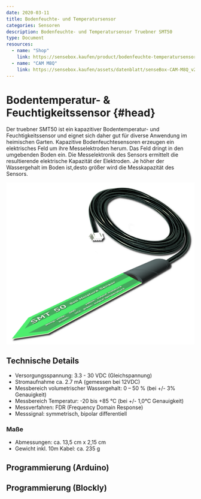 ```yaml
---
date: 2020-03-11
title: Bodenfeuchte- und Temperatursensor
categories: Sensoren
description: Bodenfeuchte- und Temperatursensor Truebner SMT50
type: Document
resources:
  - name: "Shop"
    link: https://sensebox.kaufen/product/bodenfeuchte-temperatursensor-smt50
  - name: "CAM M8Q"
    link: https://sensebox.kaufen/assets/datenblatt/senseBox-CAM-M8Q_v20.pdf
---
```


# Bodentemperatur- & Feuchtigkeitssensor {#head}

Der truebner SMT50 ist ein kapazitiver Bodentemperatur- und Feuchtigkeitssensor und eignet sich daher gut für diverse Anwendung im heimischen Garten. Kapazitive Bodenfeuchtesensoren erzeugen ein elektrisches Feld um ihre Messelektroden herum. Das Feld dringt in den umgebenden Boden ein. Die Messelektronik des Sensors ermittelt die resultierende elektrische Kapazität der Elektroden. Je höher der Wassergehalt im Boden ist,desto größer wird die Messkapazität des Sensors.

![Bodentemperatur- & Feuchtigkeit](https://github.com/sensebox/resources/raw/master/gitbook_pictures/smt50_top.png)

## Technische Details
- Versorgungsspannung: 3.3 - 30 VDC (Gleichspannung)
- Stromaufnahme ca. 2.7 mA (gemessen bei 12VDC)
- Messbereich volumetrischer Wassergehalt: 0 – 50 % (bei +/- 3% Genauigkeit)
- Messbereich Temperatur: -20 bis +85 °C (bei +/- 1,0°C Genauigkeit)
- Messverfahren: FDR (Frequency Domain Response)
- Messsignal: symmetrisch, bipolar differentiell

### Maße
- Abmessungen: ca. 13,5 cm x 2,15 cm
- Gewicht inkl. 10m Kabel: ca. 235 g

## Programmierung (Arduino)



## Programmierung (Blockly)


